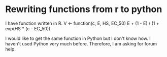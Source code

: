 
# Rewriting functions from r to python

I have function written in R.
V <- function(c, E, HS, EC_50) E + (1 - E) / (1 + exp(HS * (c - EC_50))

I would like to get the same function in Python but I don't know how. I haven't used Python very much before. Therefore, I am asking for forum  help.

        